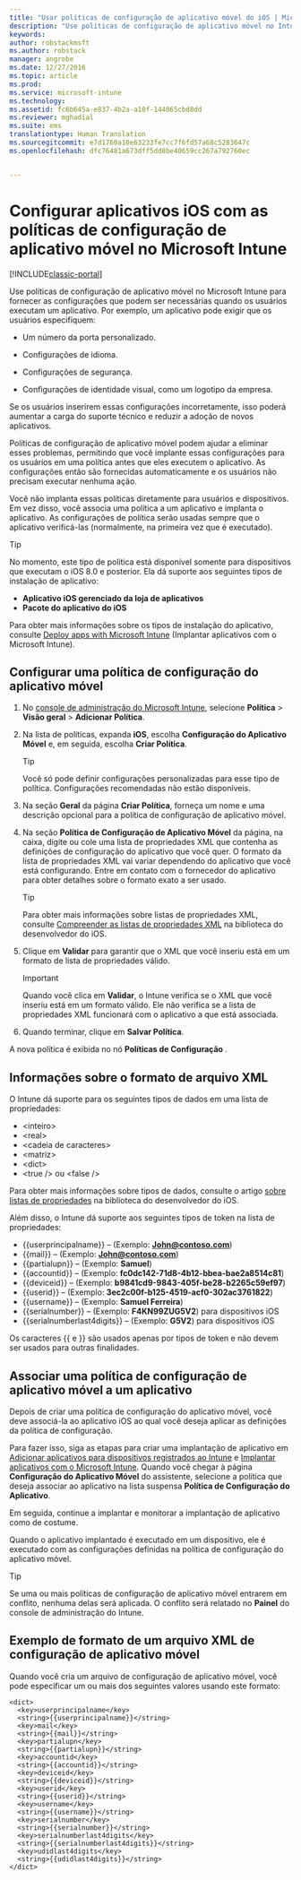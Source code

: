 ```yaml
---
title: "Usar políticas de configuração de aplicativo móvel do iOS | Microsoft Docs"
description: "Use políticas de configuração de aplicativo móvel no Intune para fornecer as configurações que podem ser necessárias quando os usuários executam um aplicativo iOS."
keywords: 
author: robstackmsft
ms.author: robstack
manager: angrobe
ms.date: 12/27/2016
ms.topic: article
ms.prod: 
ms.service: microsoft-intune
ms.technology: 
ms.assetid: fc6b645a-e837-4b2a-a10f-144065cbd8dd
ms.reviewer: mghadial
ms.suite: ems
translationtype: Human Translation
ms.sourcegitcommit: e7d1760a10e63233fe7cc7f6fd57a68c5283647c
ms.openlocfilehash: dfc76481a673dff5dd8be40659cc267a792760ec


---
```


# <a name="configure-ios-apps-with-mobile-app-configuration-policies-in-microsoft-intune"></a>Configurar aplicativos iOS com as políticas de configuração de aplicativo móvel no Microsoft Intune

[!INCLUDE[classic-portal](../includes/classic-portal.md)]

Use políticas de configuração de aplicativo móvel no Microsoft Intune para fornecer as configurações que podem ser necessárias quando os usuários executam um aplicativo. Por exemplo, um aplicativo pode exigir que os usuários especifiquem:

-   Um número da porta personalizado.

-   Configurações de idioma.

-   Configurações de segurança.

-   Configurações de identidade visual, como um logotipo da empresa.

Se os usuários inserirem essas configurações incorretamente, isso poderá aumentar a carga do suporte técnico e reduzir a adoção de novos aplicativos.

Políticas de configuração de aplicativo móvel podem ajudar a eliminar esses problemas, permitindo que você implante essas configurações para os usuários em uma política antes que eles executem o aplicativo. As configurações então são fornecidas automaticamente e os usuários não precisam executar nenhuma ação.

Você não implanta essas políticas diretamente para usuários e dispositivos. Em vez disso, você associa uma política a um aplicativo e implanta o aplicativo. As configurações de política serão usadas sempre que o aplicativo verificá-las (normalmente, na primeira vez que é executado).

> [!TIP]
> No momento, este tipo de política está disponível somente para dispositivos que executam o iOS 8.0 e posterior. Ela dá suporte aos seguintes tipos de instalação de aplicativo:
>
> -   **Aplicativo iOS gerenciado da loja de aplicativos**
> -   **Pacote do aplicativo do iOS**
>
> Para obter mais informações sobre os tipos de instalação do aplicativo, consulte [Deploy apps with Microsoft Intune](deploy-apps.md) (Implantar aplicativos com o Microsoft Intune).

## <a name="configure-a-mobile-app-configuration-policy"></a>Configurar uma política de configuração do aplicativo móvel

1.  No [console de administração do Microsoft Intune](https://manage.microsoft.com), selecione **Política** &gt; **Visão geral** &gt; **Adicionar Política**.

2.  Na lista de políticas, expanda **iOS**, escolha **Configuração do Aplicativo Móvel** e, em seguida, escolha **Criar Política**.

    > [!TIP]
    > Você só pode definir configurações personalizadas para esse tipo de política. Configurações recomendadas não estão disponíveis.

3.  Na seção **Geral** da página **Criar Política**, forneça um nome e uma descrição opcional para a política de configuração de aplicativo móvel.

4.  Na seção **Política de Configuração de Aplicativo Móvel** da página, na caixa, digite ou cole uma lista de propriedades XML que contenha as definições de configuração do aplicativo que você quer. O formato da lista de propriedades XML vai variar dependendo do aplicativo que você está configurando. Entre em contato com o fornecedor do aplicativo para obter detalhes sobre o formato exato a ser usado.

    > [!TIP]
    > Para obter mais informações sobre listas de propriedades XML, consulte [Compreender as listas de propriedades XML](https://developer.apple.com/library/ios/documentation/Cocoa/Conceptual/PropertyLists/UnderstandXMLPlist/UnderstandXMLPlist.html) na biblioteca do desenvolvedor do iOS.

5.  Clique em **Validar** para garantir que o XML que você inseriu está em um formato de lista de propriedades válido.

    > [!IMPORTANT]
    > Quando você clica em **Validar**, o Intune verifica se o XML que você inseriu está em um formato válido. Ele não verifica se a lista de propriedades XML funcionará com o aplicativo a que está associada.

6.  Quando terminar, clique em **Salvar Política**.

A nova política é exibida no nó **Políticas de Configuração** .

## <a name="information-about-the-xml-file-format"></a>Informações sobre o formato de arquivo XML

O Intune dá suporte para os seguintes tipos de dados em uma lista de propriedades:
    
- &lt;inteiro&gt;
- &lt;real&gt;
- &lt;cadeia de caracteres&gt;
- &lt;matriz&gt;
- &lt;dict&gt;
- &lt;true /&gt; ou &lt;false /&gt;
     
Para obter mais informações sobre tipos de dados, consulte o artigo [sobre listas de propriedades](https://developer.apple.com/library/ios/documentation/Cocoa/Conceptual/PropertyLists/AboutPropertyLists/AboutPropertyLists.html) na biblioteca do desenvolvedor do iOS.

Além disso, o Intune dá suporte aos seguintes tipos de token na lista de propriedades:
- \{\{userprincipalname\}\} – (Exemplo: **John@contoso.com**)
- \{\{mail\}\} – (Exemplo: **John@contoso.com**)
- \{\{partialupn\}\} – (Exemplo: **Samuel**)
- \{\{accountid\}\} – (Exemplo: **fc0dc142-71d8-4b12-bbea-bae2a8514c81**)
- \{\{deviceid\}\} – (Exemplo: **b9841cd9-9843-405f-be28-b2265c59ef97**)
- \{\{userid\}\} – (Exemplo: **3ec2c00f-b125-4519-acf0-302ac3761822**)
- \{\{username\}\} – (Exemplo: **Samuel Ferreira**)
- \{\{serialnumber\}\} – (Exemplo: **F4KN99ZUG5V2**) para dispositivos iOS
- \{\{serialnumberlast4digits\}\} – (Exemplo: **G5V2**) para dispositivos iOS
    
Os caracteres \{\{ e \}\} são usados apenas por tipos de token e não devem ser usados para outras finalidades.

## <a name="associate-a-mobile-app-configuration-policy-with-an-app"></a>Associar uma política de configuração de aplicativo móvel a um aplicativo
Depois de criar uma política de configuração do aplicativo móvel, você deve associá-la ao aplicativo iOS ao qual você deseja aplicar as definições da política de configuração.

Para fazer isso, siga as etapas para criar uma implantação de aplicativo em [Adicionar aplicativos para dispositivos registrados ao Intune](add-apps-for-mobile-devices-in-microsoft-intune.md) e [Implantar aplicativos com o Microsoft Intune](deploy-apps-in-microsoft-intune.md). Quando você chegar à página **Configuração do Aplicativo Móvel** do assistente, selecione a política que deseja associar ao aplicativo na lista suspensa **Política de Configuração do Aplicativo**.

Em seguida, continue a implantar e monitorar a implantação de aplicativo como de costume.

Quando o aplicativo implantado é executado em um dispositivo, ele é executado com as configurações definidas na política de configuração do aplicativo móvel.

> [!TIP]
> Se uma ou mais políticas de configuração de aplicativo móvel entrarem em conflito, nenhuma delas será aplicada. O conflito será relatado no **Painel** do console de administração do Intune.

## <a name="example-format-for-a-mobile-app-configuration-xml-file"></a>Exemplo de formato de um arquivo XML de configuração de aplicativo móvel

Quando você cria um arquivo de configuração de aplicativo móvel, você pode especificar um ou mais dos seguintes valores usando este formato:

```
<dict>
  <key>userprincipalname</key>
  <string>{{userprincipalname}}</string>
  <key>mail</key>
  <string>{{mail}}</string>
  <key>partialupn</key>
  <string>{{partialupn}}</string>
  <key>accountid</key>
  <string>{{accountid}}</string>
  <key>deviceid</key>
  <string>{{deviceid}}</string>
  <key>userid</key>
  <string>{{userid}}</string>
  <key>username</key>
  <string>{{username}}</string>
  <key>serialnumber</key>
  <string>{{serialnumber}}</string>
  <key>serialnumberlast4digits</key>
  <string>{{serialnumberlast4digits}}</string>
  <key>udidlast4digits</key>
  <string>{{udidlast4digits}}</string>
</dict>

```



<!--HONumber=Dec16_HO5-->


